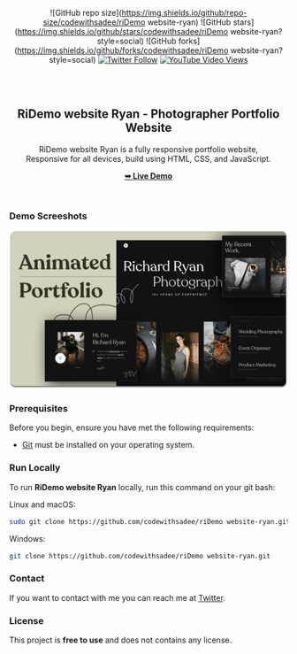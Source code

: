 <div align="center">
  
  ![GitHub repo size](https://img.shields.io/github/repo-size/codewithsadee/riDemo website-ryan)
  ![GitHub stars](https://img.shields.io/github/stars/codewithsadee/riDemo website-ryan?style=social)
  ![GitHub forks](https://img.shields.io/github/forks/codewithsadee/riDemo website-ryan?style=social)
[![Twitter Follow](https://img.shields.io/twitter/follow/codewithsadee_?style=social)](https://twitter.com/intent/follow?screen_name=codewithsadee_)
  [![YouTube Video Views](https://img.shields.io/youtube/views/jOA6ROBXdRE?style=social)](https://youtu.be/jOA6ROBXdRE)

  <br />
  <br />

  <h2 align="center">RiDemo website Ryan - Photographer Portfolio Website</h2>

  RiDemo website Ryan is a fully responsive portfolio website, <br />Responsive for all devices, build using HTML, CSS, and JavaScript.

  <a href="https://codewithsadee.github.io/riDemo website-ryan/"><strong>➥ Live Demo</strong></a>

</div>

<br />

### Demo Screeshots

![RiDemo website Ryan Desktop Demo](./readme-images/desktop.png "Desktop Demo")

### Prerequisites

Before you begin, ensure you have met the following requirements:

* [Git](https://git-scm.com/downloads "Download Git") must be installed on your operating system.

### Run Locally

To run **RiDemo website Ryan** locally, run this command on your git bash:

Linux and macOS:

```bash
sudo git clone https://github.com/codewithsadee/riDemo website-ryan.git
```

Windows:

```bash
git clone https://github.com/codewithsadee/riDemo website-ryan.git
```

### Contact

If you want to contact with me you can reach me at [Twitter](https://www.twitter.com/codewithsadee).

### License

This project is **free to use** and does not contains any license.
